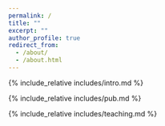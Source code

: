 ```yaml
---
permalink: /
title: ""
excerpt: ""
author_profile: true
redirect_from: 
  - /about/
  - /about.html
---
```


<span class='anchor' id='about-me'></span>
{% include_relative includes/intro.md %}

<!-- {% include_relative includes/news.md %} -->
<!-- {% include_relative includes/services.md %} -->
<!-- {% include_relative includes/honers.md %} -->
{% include_relative includes/pub.md %}



{% include_relative includes/teaching.md %}
